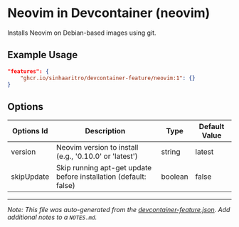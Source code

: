 
# Neovim in Devcontainer (neovim)

Installs Neovim on Debian-based images using git.

## Example Usage

```json
"features": {
    "ghcr.io/sinhaaritro/devcontainer-feature/neovim:1": {}
}
```

## Options

| Options Id | Description | Type | Default Value |
|-----|-----|-----|-----|
| version | Neovim version to install (e.g., '0.10.0' or 'latest') | string | latest |
| skipUpdate | Skip running apt-get update before installation (default: false) | boolean | false |



---

_Note: This file was auto-generated from the [devcontainer-feature.json](https://github.com/sinhaaritro/devcontainer-feature/blob/main/src/neovim/devcontainer-feature.json).  Add additional notes to a `NOTES.md`._
